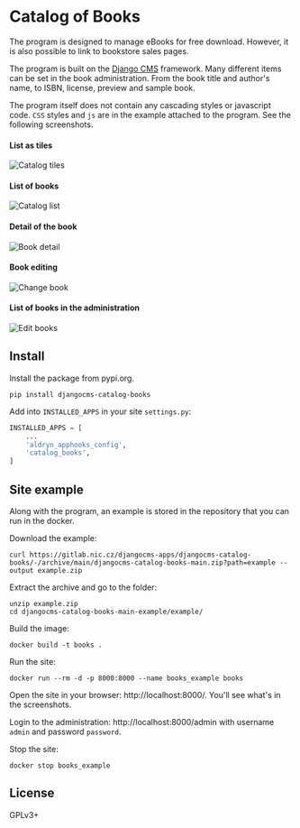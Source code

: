 # Catalog of Books

The program is designed to manage eBooks for free download. However, it is also possible to link to bookstore sales pages.

The program is built on the  [Django CMS](https://www.django-cms.org/) framework. Many different items can be set in the book administration. From the book title and author's name, to ISBN, license, preview and sample book.

The program itself does not contain any cascading styles or javascript code. `CSS` styles and `js` are in the example attached to the program. See the following screenshots.

#### List as tiles

![Catalog tiles](https://gitlab.nic.cz/djangocms-apps/djangocms-catalog-books/-/raw/main/snapshosts/catalog-tiles.png "Catalog tiles")

#### List of books

![Catalog list](https://gitlab.nic.cz/djangocms-apps/djangocms-catalog-books/-/raw/main/snapshosts/catalog-list.png "Catalog list")

#### Detail of the book

![Book detail](https://gitlab.nic.cz/djangocms-apps/djangocms-catalog-books/-/raw/main/snapshosts/book-detail.png "Book detail")

#### Book editing

![Change book](https://gitlab.nic.cz/djangocms-apps/djangocms-catalog-books/-/raw/main/snapshosts/change-book.png "Change book")

#### List of books in the administration

![Edit books](https://gitlab.nic.cz/djangocms-apps/djangocms-catalog-books/-/raw/main/snapshosts/edit-books.png "Edit books")

## Install

Install the package from pypi.org.

```
pip install djangocms-catalog-books
```

Add into `INSTALLED_APPS` in your site `settings.py`:

```python
INSTALLED_APPS = [
    ...
    'aldryn_apphooks_config',
    'catalog_books',
]
```

## Site example

Along with the program, an example is stored in the repository that you can run in the docker.

Download the example:

```
curl https://gitlab.nic.cz/djangocms-apps/djangocms-catalog-books/-/archive/main/djangocms-catalog-books-main.zip?path=example --output example.zip
```

Extract the archive and go to the folder:

```
unzip example.zip
cd djangocms-catalog-books-main-example/example/
```

Build the image:

```
docker build -t books .
```

Run the site:

```
docker run --rm -d -p 8000:8000 --name books_example books
```

Open the site in your browser: http://localhost:8000/. You'll see what's in the screenshots.

Login to the administration: http://localhost:8000/admin with username `admin` and password `password`.

Stop the site:

```
docker stop books_example
```


## License

GPLv3+

